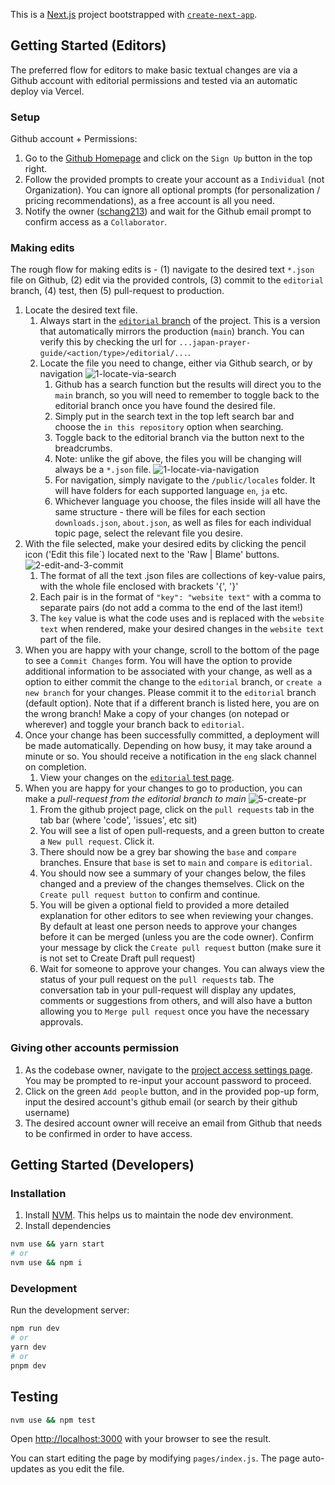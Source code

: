 This is a [Next.js](https://nextjs.org/) project bootstrapped with [`create-next-app`](https://github.com/vercel/next.js/tree/canary/packages/create-next-app).

## Getting Started (Editors)

The preferred flow for editors to make basic textual changes are via a Github account with editorial permissions and tested via an automatic deploy via Vercel.

### Setup
Github account + Permissions:
1. Go to the [Github Homepage](https://github.com/) and click on the `Sign Up` button in the top right.
2. Follow the provided prompts to create your account as a `Individual` (not Organization). You can ignore all optional prompts (for personalization / pricing recommendations), as a free account is all you need.
3. Notify the owner ([schang213](https://github.com/schang213)) and wait for the Github email prompt to confirm access as a `Collaborator`.

### Making edits
The rough flow for making edits is - (1) navigate to the desired text `*.json` file on Github, (2) edit via the provided controls, (3) commit to the `editorial` branch, (4) test, then (5) pull-request to production.

1. Locate the desired text file.
    1. Always start in the [`editorial` branch](https://github.com/wliu080/japan-prayer-guide/tree/editorial) of the project. This is a version that automatically mirrors the production (`main`) branch. You can verify this by checking the url for `...japan-prayer-guide/<action/type>/editorial/...`. 
    2. Locate the file you need to change, either via Github search, or by navigation 
    ![1-locate-via-search](https://user-images.githubusercontent.com/8304496/221731096-b8eab71a-0982-4608-a651-fd48028db927.gif)
        1. Github has a search function but the results will direct you to the `main` branch, so you will need to remember to toggle back to the editorial branch once you have found the desired file.
        2. Simply put in the search text in the top left search bar and choose the `in this repository` option when searching.
        3. Toggle back to the editorial branch via the button next to the breadcrumbs.
        4. Note: unlike the gif above, the files you will be changing will always be a `*.json` file.
![1-locate-via-navigation](https://user-images.githubusercontent.com/8304496/221730916-4034fe6d-44ee-4956-a537-9a7062f2099c.gif)
        5. For navigation, simply navigate to the `/public/locales` folder. It will have folders for each supported language `en`, `ja` etc.
        6. Whichever language you choose, the files inside will all have the same structure - there will be files for each section `downloads.json`, `about.json`, as well as files for each individual topic page, select the relevant file you desire.
2. With the file selected, make your desired edits by clicking the pencil icon ('Edit this file`) located next to the 'Raw | Blame' buttons.
![2-edit-and-3-commit](https://user-images.githubusercontent.com/8304496/221731625-08d09584-a18e-4684-b495-ab40ffa7809a.gif)
    1. The format of all the text .json files are collections of key-value pairs, with the whole file enclosed with brackets '{', '}'
    2. Each pair is in the format of `"key": "website text"` with a comma to separate pairs (do not add a comma to the end of the last item!)
    3. The `key` value is what the code uses and is replaced with the `website text` when rendered, make your desired changes in the `website text` part of the file.
3. When you are happy with your change, scroll to the bottom of the page to see a `Commit Changes` form. You will have the option to provide additional information to be associated with your change, as well as a option to either commit the change to the `editorial` branch, or `create a new branch` for your changes. Please commit it to the `editorial` branch (default option). Note that if a different branch is listed here, you are on the wrong branch! Make a copy of your changes (on notepad or wherever) and toggle your branch back to `editorial`.
4. Once your change has been successfully committed, a deployment will be made automatically. Depending on how busy, it may take around a minute or so. You should receive a notification in the `eng` slack channel on completion.
    1. View your changes on the [`editorial` test page](https://japan-prayer-guide-git-editorial-wliu080.vercel.app/).
5. When you are happy for your changes to go to production, you can make a *pull-request from the editorial branch to main*
![5-create-pr](https://user-images.githubusercontent.com/8304496/221732894-a30645d6-f01e-4a2f-892b-0a75ca70837e.gif)
    1. From the github project page, click on the `pull requests` tab in the tab bar (where 'code', 'issues', etc sit)
    2. You will see a list of open pull-requests, and a green button to create a `New pull request`. Click it.
    3. There should now be a grey bar showing the `base` and `compare` branches. Ensure that `base` is set to `main` and `compare` is `editorial`.
    4. You should now see a summary of your changes below, the files changed and a preview of the changes themselves. Click on the `Create pull request button` to confirm and continue.
    5. You will be given a optional field to provided a more detailed explanation for other editors to see when reviewing your changes. By default at least one person needs to approve your changes before it can be merged (unless you are the code owner). Confirm your message by click the `Create pull request` button (make sure it is not set to Create Draft pull request)
    6. Wait for someone to approve your changes. You can always view the status of your pull request on the `pull requests` tab. The conversation tab in your pull-request will display any updates, comments or suggestions from others, and will also have a button allowing you to `Merge pull request` once you have the necessary approvals. 

### Giving other accounts permission
1. As the codebase owner, navigate to the [project access settings page](https://github.com/wliu080/japan-prayer-guide/settings/access). You may be prompted to re-input your account password to proceed.
2. Click on the green `Add people` button, and in the provided pop-up form, input the desired account's github email (or search by their github username)
3. The desired account owner will receive an email from Github that needs to be confirmed in order to have access.

## Getting Started (Developers)

### Installation

1. Install [NVM](https://github.com/nvm-sh/nvm).  This helps us to maintain the node dev environment.
2. Install dependencies

```bash
nvm use && yarn start
# or
nvm use && npm i
```

### Development

Run the development server:

```bash
npm run dev
# or
yarn dev
# or
pnpm dev
```


## Testing

```bash
nvm use && npm test
```

Open [http://localhost:3000](http://localhost:3000) with your browser to see the result.

You can start editing the page by modifying `pages/index.js`. The page auto-updates as you edit the file.
